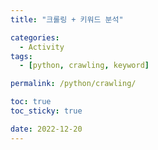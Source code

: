 ```yaml
---
title: "크롤링 + 키워드 분석"

categories:
  - Activity
tags:
  - [python, crawling, keyword]

permalink: /python/crawling/

toc: true
toc_sticky: true

date: 2022-12-20
---
```

